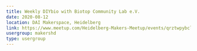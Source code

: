 ```yaml
---
title: Weekly DIYbio with Biotop Community Lab e.V.
date: 2020-08-12
location: DAI Makerspace, Heidelberg
link: https://www.meetup.com/Heidelberg-Makers-Meetup/events/qrztwpybclbqb/
usergroup: makershd
type: usergroup
---
```


